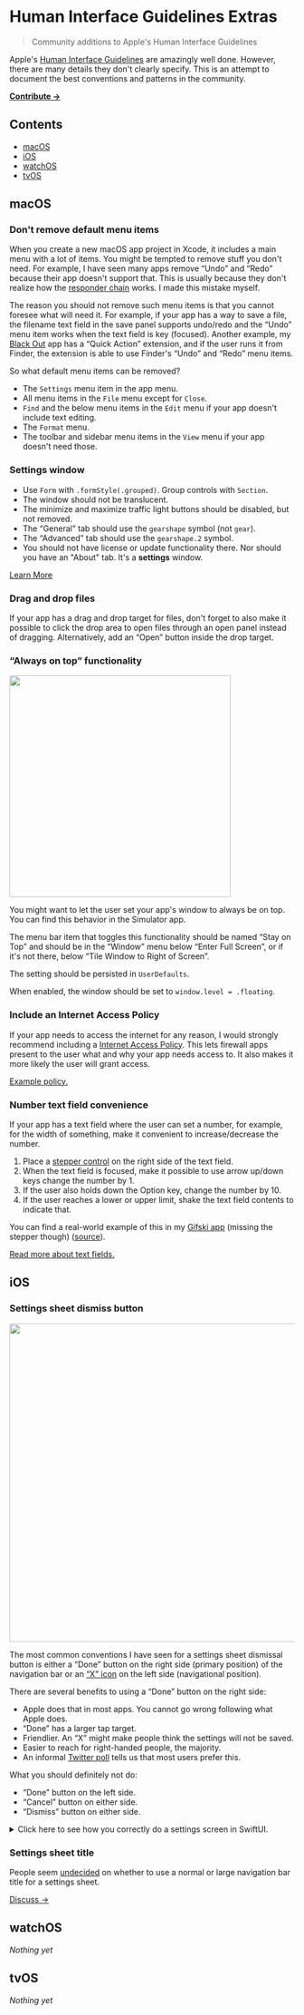 # Human Interface Guidelines Extras

> Community additions to Apple's Human Interface Guidelines

Apple's [Human Interface Guidelines](https://developer.apple.com/design/human-interface-guidelines/) are amazingly well done. However, there are many details they don't clearly specify. This is an attempt to document the best conventions and patterns in the community.

**[Contribute →](contributing.md)**

## Contents

- [macOS](#macOS)
- [iOS](#ios)
- [watchOS](#watchos)
- [tvOS](#tvOS)

## macOS

### Don't remove default menu items

When you create a new macOS app project in Xcode, it includes a main menu with a lot of items. You might be tempted to remove stuff you don't need. For example, I have seen many apps remove “Undo” and “Redo” because their app doesn't support that. This is usually because they don't realize how the [responder chain](https://developer.apple.com/library/archive/documentation/Cocoa/Conceptual/EventOverview/EventArchitecture/EventArchitecture.html) works. I made this mistake myself.

The reason you should not remove such menu items is that you cannot foresee what will need it. For example, if your app has a way to save a file, the filename text field in the save panel supports undo/redo and the “Undo” menu item works when the text field is key (focused). Another example, my [Black Out](https://sindresorhus.com/black-out) app has a “Quick Action” extension, and if the user runs it from Finder, the extension is able to use Finder's “Undo” and “Redo” menu items.

So what default menu items can be removed?

- The `Settings` menu item in the app menu.
- All menu items in the `File` menu except for `Close`.
- `Find` and the below menu items in the `Edit` menu if your app doesn't include text editing.
- The `Format` menu.
- The toolbar and sidebar menu items in the `View` menu if your app doesn't need those.

### Settings window

- Use `Form` with `.formStyle(.grouped)`. Group controls with `Section`.
- The window should not be translucent.
- The minimize and maximize traffic light buttons should be disabled, but not removed.
- The “General” tab should use the `gearshape` symbol (not `gear`).
- The “Advanced” tab should use the `gearshape.2` symbol.
- You should not have license or update functionality there. Nor should you have an "About" tab. It's a **settings** window.

[Learn More](https://developer.apple.com/design/human-interface-guidelines/patterns/settings/#macos)

### Drag and drop files

If your app has a drag and drop target for files, don't forget to also make it possible to click the drop area to open files through an open panel instead of dragging. Alternatively, add an “Open” button inside the drop target.

### “Always on top” functionality

<img width="391" src="https://user-images.githubusercontent.com/170270/96353866-5463ca00-10d0-11eb-96b9-28d52611c1d0.png">

You might want to let the user set your app's window to always be on top. You can find this behavior in the Simulator app.

The menu bar item that toggles this functionality should be named “Stay on Top” and should be in the “Window” menu below “Enter Full Screen”, or if it's not there, below “Tile Window to Right of Screen”.

The setting should be persisted in `UserDefaults`.

When enabled, the window should be set to `window.level = .floating`.

### Include an Internet Access Policy

If your app needs to access the internet for any reason, I would strongly recommend including a [Internet Access Policy](https://www.obdev.at/iap/index.html). This lets firewall apps present to the user what and why your app needs access to. It also makes it more likely the user will grant access.

[Example policy.](https://github.com/sindresorhus/Gifski/blob/main/Gifski/InternetAccessPolicy.json)

### Number text field convenience

If your app has a text field where the user can set a number, for example, for the width of something, make it convenient to increase/decrease the number.

1. Place a [stepper control](https://developer.apple.com/design/human-interface-guidelines/macos/selectors/steppers/) on the right side of the text field.
2. When the text field is focused, make it possible to use arrow up/down keys change the number by 1.
3. If the user also holds down the Option key, change the number by 10.
4. If the user reaches a lower or upper limit, shake the text field contents to indicate that.

You can find a real-world example of this in my [Gifski app](https://github.com/sindresorhus/Gifski) (missing the stepper though) ([source](https://github.com/sindresorhus/Gifski/blob/8ff31b387338b43f0c91cd481b3ebe0a4741b208/Gifski/IntTextField.swift)).

[Read more about text fields.](https://developer.apple.com/design/human-interface-guidelines/macos/fields-and-labels/text-fields/)

## iOS

### Settings sheet dismiss button

<img width="562" src="https://user-images.githubusercontent.com/170270/96354277-2c2a9a00-10d5-11eb-9354-85d0c1f953ea.png">

The most common conventions I have seen for a settings sheet dismissal button is either a “Done” button on the right side (primary position) of the navigation bar or an [“X” icon](https://twitter.com/sindresorhus/status/1317548489463762945/photo/2) on the left side (navigational position).

There are several benefits to using a “Done” button on the right side:

- Apple does that in most apps. You cannot go wrong following what Apple does.
- “Done” has a larger tap target.
- Friendlier. An “X” might make people think the settings will not be saved.
- Easier to reach for right-handed people, the majority.
- An informal [Twitter poll](https://twitter.com/sindresorhus/status/1317548882054742016) tells us that most users prefer this.

What you should definitely not do:

- “Done” button on the left side.
- “Cancel” button on either side.
- “Dismiss” button on either side.

<details>
<summary>Click here to see how you correctly do a settings screen in SwiftUI.</summary>

```swift
struct SettingsScreen: View {
	@Environment(\.dismiss) private var dismiss

	var body: some View {
		NavigationStack {
			Form {
				Section("Unicorn") {
					// …
				}
			}
				.navigationTitle("Settings")
				.navigationBarTitleDisplayMode(.inline)
				.toolbar {
					// Note that it's `.confirmationAction` and not `.primaryAction`.
					ToolbarItem(placement: .confirmationAction) {
						Button("Done") {
							dismiss()
						}
					}
				}
		}
	}
}
```
</details>

### Settings sheet title

People seem [undecided](https://twitter.com/sindresorhus/status/1317557474677882889) on whether to use a normal or large navigation bar title for a settings sheet.

[Discuss →](https://github.com/sindresorhus/human-interface-guidelines-extras/issues/1)

## watchOS

*Nothing yet*

## tvOS

*Nothing yet*
